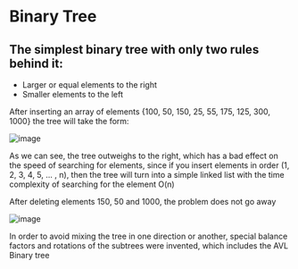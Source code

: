 # Binary Tree

## The simplest binary tree with only two rules behind it:
- Larger or equal elements to the right
- Smaller elements to the left

After inserting an array of elements {100, 50, 150, 25, 55, 175, 125, 300, 1000} the tree will take the form:

![image](https://github.com/zpnst/different-trees/assets/105946529/b5a1bcc6-fd4d-458a-ba1e-1f97d0fb6e45)

As we can see, the tree outweighs to the right, which has a bad effect on the speed of searching for elements, since if you insert elements in order (1, 2, 3, 4, 5, ... , n), then the tree will turn into a simple linked list with the time complexity of searching for the element O(n)

After deleting elements 150, 50 and 1000, the problem does not go away

![image](https://github.com/zpnst/different-trees/assets/105946529/e8ab8d25-6ee6-4a02-b471-4920a76da49c)

In order to avoid mixing the tree in one direction or another, special balance factors and rotations of the subtrees were invented, which includes the AVL Binary tree
